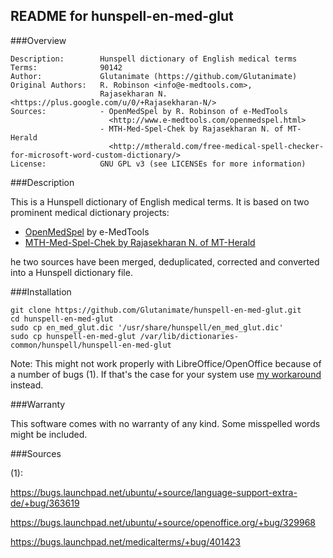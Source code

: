 ## README for hunspell-en-med-glut


###Overview

    Description:        Hunspell dictionary of English medical terms
    Terms:              90142
    Author:             Glutanimate (https://github.com/Glutanimate)
    Original Authors:   R. Robinson <info@e-medtools.com>, 
                        Rajasekharan N. <https://plus.google.com/u/0/+Rajasekharan-N/>
    Sources:            - OpenMedSpel by R. Robinson of e-MedTools 
                          <http://www.e-medtools.com/openmedspel.html>
                        - MTH-Med-Spel-Chek by Rajasekharan N. of MT-Herald
                          <http://mtherald.com/free-medical-spell-checker-for-microsoft-word-custom-dictionary/>
    License:            GNU GPL v3 (see LICENSEs for more information)


###Description

This is a Hunspell dictionary of English medical terms. It is based on two prominent medical dictionary projects:

 - [OpenMedSpel](http://www.e-medtools.com/openmedspel.html) by e-MedTools
 - [MTH-Med-Spel-Chek by Rajasekharan N. of MT-Herald](http://mtherald.com/free-medical-spell-checker-for-microsoft-word-custom-dictionary/)

he two sources have been merged, deduplicated, corrected and converted into a Hunspell dictionary file.

###Installation

    git clone https://github.com/Glutanimate/hunspell-en-med-glut.git
    cd hunspell-en-med-glut
    sudo cp en_med_glut.dic '/usr/share/hunspell/en_med_glut.dic'
    sudo cp hunspell-en-med-glut /var/lib/dictionaries-common/hunspell/hunspell-en-med-glut

Note: This might not work properly with LibreOffice/OpenOffice because of a number of bugs (1). If that's the case for your system use [my workaround](linkgoeshere) instead.

###Warranty

This software comes with no warranty of any kind. Some misspelled words might be included.

###Sources

(1): 

https://bugs.launchpad.net/ubuntu/+source/language-support-extra-de/+bug/363619

https://bugs.launchpad.net/ubuntu/+source/openoffice.org/+bug/329968

https://bugs.launchpad.net/medicalterms/+bug/401423